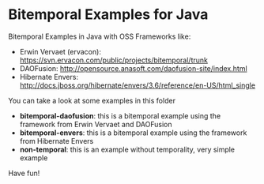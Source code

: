 Bitemporal Examples for Java
============================

Bitemporal Examples in Java with OSS Frameworks like:

* Erwin Vervaet (ervacon): https://svn.ervacon.com/public/projects/bitemporal/trunk
* DAOFusion: http://opensource.anasoft.com/daofusion-site/index.html
* Hibernate Envers: http://docs.jboss.org/hibernate/envers/3.6/reference/en-US/html_single
 
You can take a look at some examples in this folder

* **bitemporal-daofusion**: this is a bitemporal example using the framework from Erwin Vervaet and DAOFusion
* **bitemporal-envers**: this is a bitemporal example using the framework from Hibernate Envers
* **non-temporal**: this is an example without temporality, very simple example


Have fun! 
